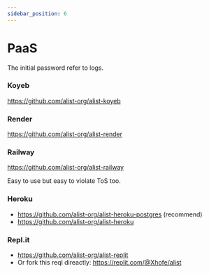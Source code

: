 ```yaml
---
sidebar_position: 6
---
```


# PaaS

The initial password refer to logs.

### Koyeb
https://github.com/alist-org/alist-koyeb

### Render
https://github.com/alist-org/alist-render

### Railway

https://github.com/alist-org/alist-railway

Easy to use but easy to violate ToS too.

### Heroku

- https://github.com/alist-org/alist-heroku-postgres (recommend)
- https://github.com/alist-org/alist-heroku

### Repl.it
- https://github.com/alist-org/alist-replit
- Or fork this reql direactly: <https://replit.com/@Xhofe/alist>